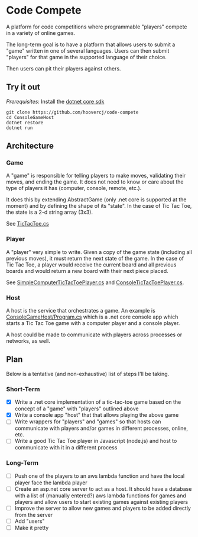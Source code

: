 # Code Compete

A platform for code competitions where programmable "players" compete in a variety of online games.

The long-term goal is to have a platform that allows users to submit a "game" written in one of several languages. Users can then submit "players" for that game in the supported language of their choice.

Then users can pit their players against others.

## Try it out

_Prerequisites_: Install the [dotnet core sdk](https://www.microsoft.com/net/learn/get-started/)

```shell
git clone https://github.com/hoovercj/code-compete
cd ConsoleGameHost
dotnet restore
dotnet run
```

## Architecture

### Game
A "game" is responsible for telling players to make moves, validating their moves, and ending the game. It does not need to know or care about the type of players it has (computer, console, remote, etc.).

It does this by extending AbstractGame (only .net core is supported at the moment) and by defining the shape of its "state". In the case of Tic Tac Toe, the state is a 2-d string array (3x3).

See [TicTacToe.cs](./TicTacToe/TicTacToeDotNet/TicTacToe.cs)

### Player

A "player" very simple to write. Given a copy of the game state (including all previous moves), it must return the next state of the game. In the case of Tic Tac Toe, a player would receive the current board and all previous boards and would return a new board with their next piece placed.

See [SimpleComputerTicTacToePlayer.cs](TicTacToe/SimpleComputerTicTacToePlayer/SimpleComputerTicTacToePlayer.cs) and [ConsoleTicTacToePlayer.cs](TicTacToe/ConsoleTicTacToePlayer/ConsoleTicTacToePlayer.cs).

### Host

A host is the service that orchestrates a game. An example is [ConsoleGameHost/Program.cs](ConsoleGameHost/Program.cs) which is a .net core console app which starts a Tic Tac Toe game with a computer player and a console player.

A host could be made to communicate with players across processes or networks, as well.

## Plan

Below is a tentative (and non-exhaustive) list of steps I'll be taking.

### Short-Term

* [X] Write a .net core implementation of a tic-tac-toe game based on the concept of a "game" with "players" outlined above
* [X] Write a console app "host" that that allows playing the above game
* [ ] Write wrappers for "players" and "games" so that hosts can communicate with players and/or games in different processes, online, etc.
* [ ] Write a good Tic Tac Toe player in Javascript (node.js) and host to communicate with it in a different process

### Long-Term
* [ ] Push one of the players to an aws lambda function and have the local player face the lambda player
* [ ] Create an asp.net core server to act as a host. It should have a database with a list of (manually entered?) aws lambda functions for games and players and allow users to start existing games against existing players
* [ ] Improve the server to allow new games and players to be added directly from the server
* [ ] Add "users"
* [ ] Make it pretty